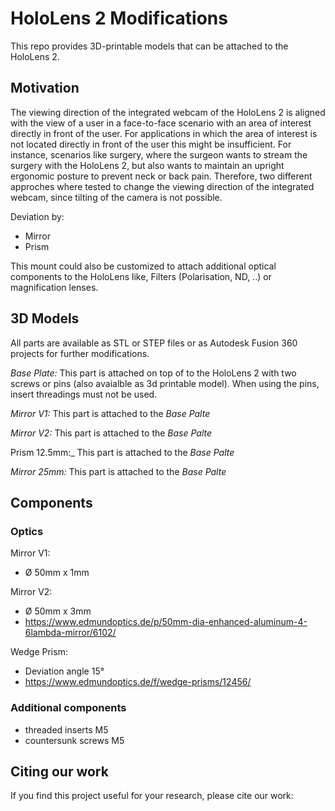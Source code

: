 # HoloLens 2 Modifications
This repo provides 3D-printable models that can be attached to the HoloLens 2.

## Motivation
The viewing direction of the integrated webcam of the HoloLens 2 is aligned with the view of a user in a face-to-face scenario with an area of interest directly in front of the user. For applications in which the area of interest is not located directly in front of the user this might be insufficient. For instance, scenarios like surgery, where the surgeon wants to stream the surgery with the HoloLens 2, but also wants to maintain an upright ergonomic posture to prevent neck or back pain.
Therefore, two different approches where tested to change the viewing direction of the integrated webcam, since tilting of the camera is not possible.

Deviation by:
- Mirror
- Prism

This mount could also be customized to attach additional optical components to the HoloLens like, Filters (Polarisation, ND, ..) or magnification lenses.

## 3D Models
All parts are available as STL or STEP files or as Autodesk Fusion 360 projects for further modifications.

_Base Plate:_
This part is attached on top of to the HoloLens 2 with two screws or pins (also avaialble as 3d printable model). When using the pins, insert threadings must not be used.

_Mirror V1:_
This part is attached to the _Base Palte_

_Mirror V2:_
This part is attached to the _Base Palte_

Prism 12.5mm:_
This part is attached to the _Base Palte_

_Mirror 25mm:_
This part is attached to the _Base Palte_

## Components
### Optics

Mirror V1:
- Ø 50mm x 1mm

Mirror V2:
- Ø 50mm x 3mm
- https://www.edmundoptics.de/p/50mm-dia-enhanced-aluminum-4-6lambda-mirror/6102/

Wedge Prism: 
- Deviation angle 15° 
- https://www.edmundoptics.de/f/wedge-prisms/12456/

### Additional components
- threaded inserts M5
- countersunk screws M5 


## Citing our work
If you find this project useful for your research, please cite our work:

